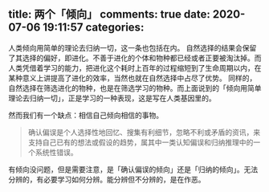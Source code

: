 title: 两个「倾向」
comments: true
date: 2020-07-06 19:11:57
categories:
---

人类倾向用简单的理论去归纳一切，这一条也包括在内。
自然选择的结果会保留了其选择的偏好，即进化。不善于进化的个体和物种都已经或者正要被淘汰掉。而人类凭借着学习的能力，把进化这个耗时上百年的过程缩短到了生命周期以内，在某种意义上讲提高了进化的效率，当然也就在自然选择中占尽了优势。
同样的，自然选择在筛选进化的物种，也是在筛选学习的物种。而上面说到的「倾向用简单理论去归纳一切」，正是学习的一种表现，这是写在人类基因里的。

然而我们有一个缺点：相信自己倾向相信的事物。
> 确认偏误是个人选择性地回忆、搜集有利细节，忽略不利或矛盾的资讯，来支持自己已有的想法或假设的趋势，属其中一类认知偏误和归纳推理中的一个系统性错误。

有倾向没问题，但是需要注意，是「确认偏误的倾向」还是「归纳的倾向」。无法分辨的，有必要学习如何分辨。能分辨但不分辨的，是在作恶。
